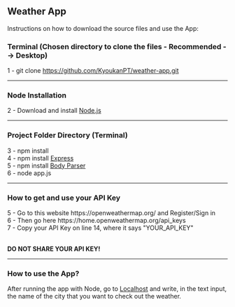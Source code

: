 <h2>Weather App</h2>

<p>Instructions on how to download the source files and use the App: </p>

<h3>Terminal (Chosen directory to clone the files - Recommended --> Desktop)</h3>

1 - git clone https://github.com/KyoukanPT/weather-app.git

<hr>

<h3>Node Installation</h3>
 
 2 - Download and install <a href="https://nodejs.org/en/download"> Node.js </a> <br> 

<hr>

<h3>Project Folder Directory (Terminal)</h3>

3 - npm install<br>
4 - npm install <a href="https://expressjs.com/en/starter/installing.html"> Express </a> <br>
5 - npm install <a href="https://www.npmjs.com/package/body-parser"> Body Parser </a> <br>
6 - node app.js

<hr>

<h3>How to get and use your API Key</h3>
5 - Go to this website https://openweathermap.org/ and Register/Sign in<br>
6 - Then go here https://home.openweathermap.org/api_keys<br>
7 - Copy your API Key on line 14, where it says "YOUR_API_KEY"<br><br>

<strong>DO NOT SHARE YOUR API KEY!</strong>

<hr>

<h3>How to use the App?</h3>
After running the app with Node, go to <a href="http://localhost:3000/">Localhost</a> and write, in the text input, the name of the city that you want to check out the weather.
